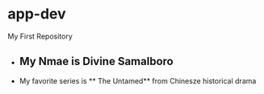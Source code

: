 # app-dev
My First Repository
+ ## My Nmae is Divine Samalboro
+ My favorite series is ** The Untamed** from Chinesze historical drama

